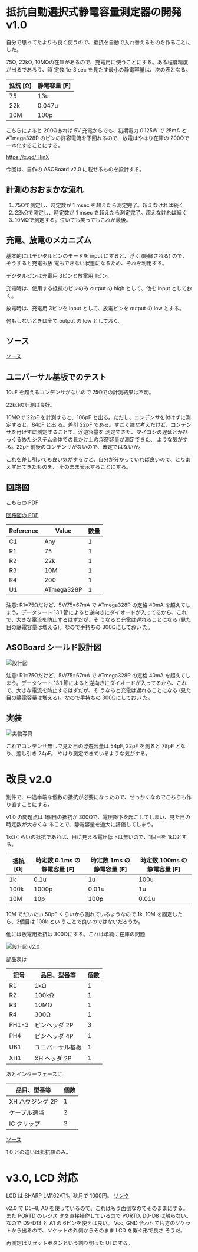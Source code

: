 # 抵抗自動選択式静電容量測定器の開発 v1.0

<!-- {{{ -->
自分で思ってたよりも良く使うので、抵抗を自動で入れ替えるものを作ることにした。

75Ω, 22kΩ, 10MΩの在庫があるので、充電用に使うことにする。ある程度精度が出るであろう、時
定数 1e-3 sec を見たす最小の静電容量は、次の表となる。

| 抵抗 [Ω] | 静電容量 [F] |
| --------- | -----------  |
| 75        | 13u          |
| 22k       | 0.047u       |
| 10M       | 100p         |

こちらによると 200Ωあれば 5V 充電からでも、初期電力 0.125W で 25mA と ATmega328P のピンの許容電流を下回れるので、放電はやはり在庫の 200Ωで一本化することにする。

https://x.gd/iHjnX

今回は、自作の ASOBoard v2.0 に載せるものを設計する。

## 計測のおおまかな流れ

1. 75Ωで測定し、時定数が 1 msec を超えたら測定完了。超えなければ続く
1. 22kΩで測定し、時定数が 1 msec を超えたら測定完了。超えなければ続く
1. 10MΩで測定する。泣いても笑ってもこれが最後。

## 充電、放電のメカニズム

基本的にはデジタルピンのモードを input にすると、浮く (絶縁される) ので、そうすると充電も放
電もできない状態になるため、それを利用する。

デジタルピンは充電用 3ピンと放電用 1ピン。

充電時は、使用する抵抗のピンのみ output の high として、他を input としておく。

放電時は、充電用 3ピンを input として、放電ピンを output の low とする。

何もしないときは全て output の low としておく。

## ソース

[ソース](./arduino/CapacitanceMeter/CapacitanceMeter.ino)

## ユニバーサル基板でのテスト

10uF を超えるコンデンサがないので 75Ωでの計測結果は不明。

22kΩの計測は良好。

10MΩで 22pF を計測すると、106pF と出る。ただし、コンデンサを付けずに測定すると、84pF と出
る。差引 22pF である。すごく雑な考えだけど、コンデンサを付けずに測定することで、浮遊容量を
測定できた、マイコンの遅延とかひっくるめたシステム全体での見かけ上の浮遊容量が測定できた、
ような気がする。22pF 前後のコンデンサがないので、確定ではないが。

これを差し引いても良い気がするけど、自分が分かっていれば良いので、とりあえず出てきたものを、
そのまま表示することにする。

## 回路図

こちらの PDF

[回路図の PDF](./kicad/AutoRegisterSelectorEdition1.0/AutoRegisterSelectorEdition1.0.pdf)

| Reference | Value      | 数量 | 
| --------- | ---------- | ---- | 
| C1        | Any        | 1    | 
| R1        | 75         | 1    | 
| R2        | 22k        | 1    | 
| R3        | 10M        | 1    | 
| R4        | 200        | 1    | 
| U1        | ATmega328P | 1    | 

注意: R1=75Ωだけど、5V/75=67mA で ATmega328P の定格 40mA を超えてしまう。データシート
13.1 節によると逆向きにダイオードが入ってるから、これで、大きな電流を防止するはずだが、そ
うなると充電は遅れることになる (見た目の静電容量は増える)。なので手持ちの 300Ωにしておい
た。

## ASOBoard シールド設計図

![設計図](./librecad/CM_AutoRegSel_1.0.png)

注意: R1=75Ωだけど、5V/75=67mA で ATmega328P の定格 40mA を超えてしまう。データシート
13.1 節によると逆向きにダイオードが入ってるから、これで、大きな電流を防止するはずだが、そ
うなると充電は遅れることになる (見た目の静電容量は増える)。なので手持ちの 300Ωにしておい
た。

## 実装

![実物写真](./photos/静電容量計_自動抵抗選択版.jpg)

これでコンデンサ無しで見た目の浮遊容量は 54pF, 22pF を測ると 78pF となり、差し引き 24pF。
やはり測定できているような気がする。
<!-- }}} -->

# 改良 v2.0

別件で、中途半端な個数の抵抗が必要になったので、せっかくなのでこちらも作り直すことにする。

v1.0 の問題点は 1個目の抵抗が 300Ωで、電圧降下を起こしてしまい、見た目の時定数が大きくな
ることで、静電容量を過大に評価してしまう。

1kΩくらいの抵抗であれば、目に見える電圧低下は無いので、1個目を 1kΩとする。

| 抵抗 [Ω] | 時定数 0.1ms の静電容量 [F] | 時定数 1ms の静電容量 [F]| 時定数 100ms の静電容量 [F]|
| --------- | -----------                 | -------------------      | -------------------        |
| 1k        | 0.1u                        |  1u                      |  100u                      |
| 100k      | 1000p                       |  0.01u                   |  1u                        |
| 10M       | 10p                         |  100p                    |  0.01u                     |

10M でだいたい 50pF くらいから測れているようなので 1k, 10M を固定したら、2個目は 100k とい
うことで良いのではないだろうか。

他には放電用抵抗は 300Ωにする。これは単純に在庫の問題

![設計図 v2.0](./librecad/CM_AutoRegSel_2.0.png)

部品表は

| 記号 | 品目、型番等                                              | 個数    |
| ---- | --------------------------------------------------------  | ------- |
| R1   | 1kΩ                                                      | 1       |
| R2   | 100kΩ                                                    | 1       |
| R3   | 10MΩ                                                     | 1       |
| R4   | 300Ω                                                     | 1       |
| PH1-3| ピンヘッダ 2P                                             | 3       |
| PH4  | ピンヘッダ 4P                                             | 1       |
| UB1  | ユニバーサル基板                                          | 1       |
| XH1  | XH ヘッダ 2P                                              | 1       |

あとインターフェースに

| 品目、型番等                                       | 個数  |
| -------------------------------                    | ---   |
| XH ハウジング 2P                                   | 1     |
| ケーブル適当                                       | 2     |
| IC クリップ                                        | 2     |

[ソース](./arduino/CapacitanceMeter2.0/CapacitanceMeter2.0.ino)

1.0 との違いは抵抗値のみ。

# v3.0, LCD 対応

LCD は SHARP LM162AT1。秋月で 1000円。
[リンク](https://akizukidenshi.com/catalog/g/g101623/)

v2.0 で D5~8, A0 を使っているので、これはもう面倒なのでそのままにする。また PORTD のレジス
タを直接操作しているので PORTD, D0-D8 は触らない。なので D9-D13 と A1 の 6ピンを使えば良い。
Vcc, GND 合わせて片方のソケットから出るので、ソケットの外側からそのまま LCD を繋ぐ形で良さ
そうだ。

再測定はリセットボタンという割り切った UI にする。
